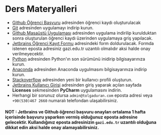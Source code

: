 # Ders Materyalleri

- [Github Öğrenci Başvuru](https://education.github.com/pack) adresinden öğrenci kaydı oluşturulacak
- [Git](https://git-scm.com/downloads) adresinden uygulamayı indirip kurun.
- [Github Masaüstü Uygulaması](https://desktop.github.com/) adresinden uygulama indirilip kurulduktan sonra oluşturulan öğrenci kaydı üzerinden uygulamaya griş yapılacak.
- [Jetbrains Öğrenci Kayıt Formu](https://www.jetbrains.com/shop/eform/students) adresindeki form doldurulacak. Formda istenen eposta adresiniz gazi.edu.tr uzantılı olmalıdır aksi halde onay verilmeyecektir.
- [Python](https://www.python.org/downloads/) adresinden Python'ın son sürümünü inidirip bilgisayarınıza kurun.
- [Anaconda](https://www.anaconda.com/products/individual) adresinden Anaconda uygulmasını bilgisayarınıza indirip kurun.
- [Stackoverflow](https://stackoverflow.com/) adresinden yeni bir kullanıcı profili oluşturun.
- [Jetbrains Kullanıcı Girişi](https://account.jetbrains.com/login) adresinden giriş yaparak açılan sayfada **Licenses** sekmesinden **PyCharm** uygulamasını indirin.
- Herhangi bir sorunuz olursa `admin@tolgaduran.com` eposta adresi veya `+90(530)467 2660` numaralı telefondan ulaşabilirsiniz.

#### NOT : Jetbrains ve Github öğrenci başvuru onayları ortalama 1 hafta içerisinde başvuru yaparken vermiş olduğunuz eposta adresine gelecektir. Kullandığınız eposta adresinizin `gazi.edu.tr` uzantılı olduğuna dikkat edin aksi halde onay alamayabilirsiniz.